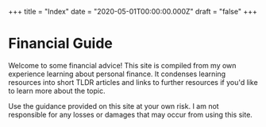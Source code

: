 +++
title = "Index"
date = "2020-05-01T00:00:00.000Z"
draft = "false"
+++

# Financial Guide

Welcome to some financial advice! This site is compiled from my own experience learning about personal finance. It condenses learning resources into short TLDR articles and links to further resources if you'd like to learn more about the topic.

Use the guidance provided on this site at your own risk. I am not responsible for any losses or damages that may occur from using this site.
